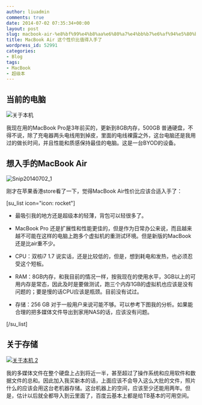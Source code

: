 ```yaml
---
author: liuadmin
comments: true
date: 2014-07-02 07:35:34+00:00
layout: post
slug: macbook-air-%e8%bf%99%e4%b8%aa%e6%80%a7%e4%bb%b7%e6%af%94%e5%80%bc%e5%be%97%e5%85%a5%e6%89%8b%e4%ba%86
title: MacBook Air 这个性价比值得入手了
wordpress_id: 52991
categories:
- Blog
tags:
- MacBook
- 超级本
---
```


## 当前的电脑


![关于本机](http://cdn1.martinliu.cn/wp-content/uploads/2014/07/关于本机.jpg)

我现在用的MacBook Pro是3年前买的，更新到8GB内存，500GB 普通硬盘，不得不说，除了充电器两头电线用到掉皮，里面的电线裸露之外，这台电脑还是我用过的做长时间，并且性能和质感保持最佳的电脑。这是一台BYOD的设备。

<!-- more -->


## 想入手的MacBook Air


![Snip20140702_1](http://cdn1.martinliu.cn/wp-content/uploads/2014/07/Snip20140702_1.png)

刚才在苹果香港store看了一下，觉得MacBook Air性价比应该合适入手了：

[su_list icon="icon: rocket"]



	
  * 最吸引我的地方还是超级本的轻薄，背包可以轻很多了。

	
  * MacBook Pro 还是扩展性和性能更佳的，但是作为日常办公来说，而且越来越不可能在这样的电脑上跑多个虚拟机的重测试环境。但是新版的MacBook还是比air重不少。

	
  * CPU：双核i7 1.7 说实话，还是比较低的，但是，想到耗电和发热，也必须忍受这个短板。

	
  * RAM：8GB内存，和我目前的情况一样，按我现在的使用水平，3GB以上的可用内存是常态，因此及时是要做测试，跑三个内存1GB的虚拟机也应该是没有问题的；要是慢的话CPU应该是瓶颈。目前没有试过。

	
  * 存储：256 GB 对于一般用户来说可能不够。可以参考下图我的分析。如果能合理的把多媒体文件导出到家用NAS的话，应该没有问题。


[/su_list]


## 关于存储


[![关于本机 2](http://cdn1.martinliu.cn/wp-content/uploads/2014/07/关于本机-2.jpg)](http://cdn1.martinliu.cn/wp-content/uploads/2014/07/关于本机-2.jpg)

我的多媒体文件在整个硬盘上占到将近一半，甚至超过了操作系统和应用软件和数据文件的总和。因此加入我买新本的话，上面应该不会导入这么大批的文件，照片什么的应该会用这台老机器存储。这台机器上的空间，应该至少还能用两年。但是，估计以后就全都导入到云里面了，百度云基本上都是给TB基本的可用空间。
